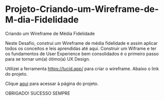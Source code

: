 # Projeto-Criando-um-Wireframe-de-M-dia-Fidelidade
Criando um Wireframe de Média Fidelidade

Neste Desafio, construi um Wireframe de média fidelidade e assim aplicar todos os conceitos e leis aprendidas até aqui.
Construir um Wiframe e ter os fundamentos de User Experience bem consolidados é o primeiro passo para se tornar um(a) ótimo(a) UX Design.

Utilizei a ferramenta https://lucid.app/ para criar o wireframe.
Abaixo o link do projeto.

Clique [aqui](https://lucid.app/lucidchart/3920653f-4709-46c9-ad55-7cfe749bcf7e/edit?viewport_loc=-1744%2C-781%2C5547%2C3341%2CuP1BopAARZY8&invitationId=inv_b2630ddd-31de-4e6a-b0cc-348935ee1e08) para acessar à página do projeto.

OBRIGADO! SUCESSO SEMPRE
